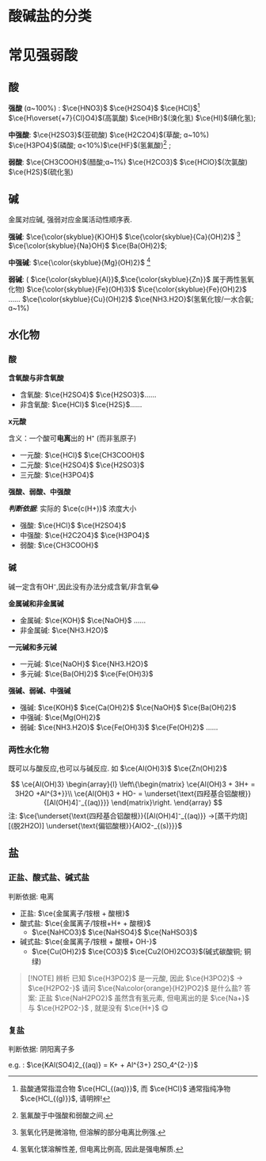 # 酸碱盐的分类
# 常见强弱酸

## 酸

**强酸** (ɑ~100%) : $\ce{HNO3}$ $\ce{H2SO4}$ $\ce{HCl}$[^1] $\ce{H\overset{+7}{Cl}O4}$(高氯酸) $\ce{HBr}$(溴化氢) $\ce{HI}$(碘化氢); 

[^1]: 盐酸通常指混合物 $\ce{HCl_{(aq)}}$, 而 $\ce{HCl}$ 通常指纯净物 $\ce{HCl_{(g)}}$, 请明辨! 

**中强酸**: $\ce{H2SO3}$(亚硫酸) $\ce{H2C2O4}$(草酸; ɑ~10%) $\ce{H3PO4}$(磷酸; ɑ<10%)$\ce{HF}$(氢氟酸)[^3] ; 

[^3]: 氢氟酸于中强酸和弱酸之间. 

**弱酸**: $\ce{CH3COOH}$(醋酸;ɑ~1%) $\ce{H2CO3}$ $\ce{HClO}$(次氯酸) $\ce{H2S}$(硫化氢)

## 碱

金属对应碱, 强弱对应金属活动性顺序表. 

**强碱**: $\ce{\color{skyblue}{K}OH}$ $\ce{\color{skyblue}{Ca}(OH)2}$ [^4] $\ce{\color{skyblue}{Na}OH}$ $\ce{Ba(OH)2}$; 

[^4]: 氢氧化钙是微溶物, 但溶解的部分电离比例强. 

**中强碱**: $\ce{\color{skyblue}{Mg}(OH)2}$ [^5] 

[^5]: 氢氧化镁溶解性差, 但电离比例高, 因此是强电解质. 

**弱碱**: ( $\ce{\color{skyblue}{Al}}$,$\ce{\color{skyblue}{Zn}}$ 属于两性氢氧化物) $\ce{\color{skyblue}{Fe}(OH)3}$ $\ce{\color{skyblue}{Fe}(OH)2}$ …… $\ce{\color{skyblue}{Cu}(OH)2}$ $\ce{NH3.H2O}$(氢氧化铵/一水合氨; ɑ~1%)

## 水化物 
### 酸

**含氧酸与非含氧酸**

- 含氧酸: $\ce{H2SO4}$ $\ce{H2SO3}$……
- 非含氧酸: $\ce{HCl}$ $\ce{H2S}$……

**x元酸**

含义：一个酸可**电离**出的 H⁺ (而非氢原子)

- 一元酸: $\ce{HCl}$ $\ce{CH3COOH}$ 
- 二元酸: $\ce{H2SO4}$ $\ce{H2SO3}$
- 三元酸: $\ce{H3PO4}$

**强酸、弱酸、中强酸**

***判断依据***: 实际的 $\ce{c(H+)}$ 浓度大小

- 强酸: $\ce{HCl}$ $\ce{H2SO4}$ 
- 中强酸: $\ce{H2C2O4}$ $\ce{H3PO4}$ 
- 弱酸: $\ce{CH3COOH}$
### 碱

碱一定含有OH⁻,因此没有办法分成含氧/非含氧😂

**金属碱和非金属碱**
- 金属碱: $\ce{KOH}$ $\ce{NaOH}$ ……
- 非金属碱: $\ce{NH3.H2O}$ 

**一元碱和多元碱**
- 一元碱: $\ce{NaOH}$  $\ce{NH3.H2O}$ 
- 多元碱: $\ce{Ba(OH)2}$ $\ce{Fe(OH)3}$ 

**强碱、弱碱、中强碱**
- 强碱: $\ce{KOH}$ $\ce{Ca(OH)2}$ $\ce{NaOH}$ $\ce{Ba(OH)2}$ 
- 中强碱: $\ce{Mg(OH)2}$ 
- 弱碱: $\ce{NH3.H2O}$  $\ce{Fe(OH)3}$ $\ce{Fe(OH)2}$ ……

### 两性水化物

既可以与酸反应,也可以与碱反应. 如 $\ce{Al(OH)3}$ $\ce{Zn(OH)2}$ 

$$
\ce{Al(OH)3}
\begin{array}{l} 
  \left\{\begin{matrix} 
\ce{Al(OH)3 + 3H+ = 3H2O +Al^{3+}}\\
\ce{Al(OH)3 + HO- = \underset{\text{四羟基合铝酸根}}{[Al(OH)4]⁻_{(aq)}}}
\end{matrix}\right.    
\end{array} 
$$
注: $\ce{\underset{\text{四羟基合铝酸根}}{[Al(OH)4]⁻_{(aq)}} ->[蒸干灼烧][(脱2H2O)] \underset{\text{偏铝酸根}}{AlO2-_{(s)}}}$ 

## 盐
### 正盐、酸式盐、碱式盐

判断依据: 电离
- 正盐: $\ce{金属离子/铵根 + 酸根}$ 
- 酸式盐:  $\ce{金属离子/铵根+H+ + 酸根}$ 
	- $\ce{NaHCO3}$ $\ce{NaHSO4}$ $\ce{NaHSO3}$ 
- 碱式盐:  $\ce{金属离子/铵根 + 酸根+ OH-}$ 
	- $\ce{Cu(OH)2}$ $\ce{CO3}$ $\ce{Cu2(OH)2CO3}$(碱式碳酸铜; 铜绿) 

> [!NOTE] 辨析
> 已知 $\ce{H3PO2}$ 是一元酸, 
> 因此 $\ce{H3PO2}$ -> $\ce{H2PO2-}$ 
> 请问 $\ce{Na\color{orange}{H2}PO2}$ 是什么盐?
> 答案: <span class="heimu">正盐</span>
> <span class="heimu">$\ce{NaH2PO2}$ 虽然含有氢元素, 但电离出的是 $\ce{Na+}$ 与 $\ce{H2PO2-}$ , 就是没有 $\ce{H+}$ 😋</span>

### 复盐

判断依据: 阴阳离子多

e.g. : $\ce{KAl(SO4)2_{(aq)} = K+ + Al^{3+} 2SO_4^{2-}}$
